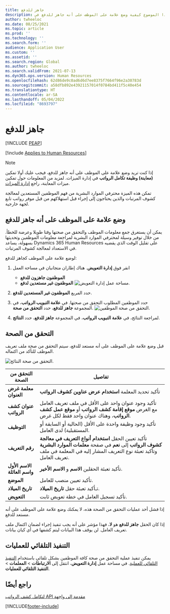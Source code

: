```yaml
---
title: جاهز للدفع
description: يوضح هذا الموضوع كيفية وضع علامة على الموظف على أنه جاهز للدفع في Dynamics 365 Human Resources.
author: twheeloc
ms.date: 08/25/2021
ms.topic: article
ms.prod: ''
ms.technology: ''
ms.search.form: ''
audience: Application User
ms.custom: ''
ms.assetid: ''
ms.search.region: Global
ms.author: twheeloc
ms.search.validFrom: 2021-07-13
ms.dyn365.ops.version: Human Resources
ms.openlocfilehash: 62d86de9c0ad6d6d7ee8375f7664f96e2a30783d
ms.sourcegitcommit: a58dfb892e43921157014f0784bd411f5c40e454
ms.translationtype: HT
ms.contentlocale: ar-SA
ms.lasthandoff: 05/04/2022
ms.locfileid: "8693797"
---
```

# <a name="ready-to-pay"></a>جاهز للدفع


[!INCLUDE [PEAP](../includes/peap-1.md)]

[!include [Applies to Human Resources](../includes/applies-to-hr.md)]

> [!NOTE]
> إذا كنت تريد وضع علامة على الموظف على أنه جاهز للدفع، فيجب عليك أولا تمكين **(معاينة) وظيفة تكامل الرواتب** في إدارة الميزات. لمزيد من المعلومات حول تمكين ميزات المعاينة، راجع [إدارة الميزات](hr-admin-manage-features.md).

تمكن هذه الميزة محترفي الموارد البشرية من فهم الموظفين المستعدين لمعالجة كشوف المرتبات والذين يحتاجون إلى إجراء قبل استهلاكهم من قبل موفر رواتب تابع لجهة خارجية.

## <a name="mark-employee-as-ready-to-pay"></a>وضع علامة على الموظف على أنه جاهز للدفع

يمكن أن يستغرق جمع معلومات الموظف والتحقق من صحتها وقتا طويلا وعرضة للخطأ. من خلال توفير وسيلة لمحترفي الموارد البشرية لمراجعة معلومات الموظفين وتحديثها بسهولة، يساعد Dynamics 365 Human Resources على تقليل الوقت الذي يقضيه في الاستعداد لمعالجة كشوف المرتبات.

لوضع علامة على الموظف كجاهز للدفع:

1. انقر فوق **إدارة التعويض**. هناك إطاران متجانبان في مساحة العمل 
    - **الموظفون جاهزون للدفع**
    - **الموظفون غير مستعدين لدفع**
    ![مساحة عمل إدارة التعويض.](./media/hr-ready-to-pay-1-workspace.png)

2. حدد المربع **الموظفون غير المستعدين للدفع**.

3. حدد الموظفين المطلوب التحقق من صحتها. في **علامة التبويب الرواتب**، في المجموعة **جاهز للدفع**، حدد **التحقق من صحة**.
    ![التحقق من صحة الموظفين.](./media/hr-ready-to-pay-2-validate.png)

4. لمراجعة النتائج، في **علامة التبويب الرواتب**، في المجموعة **جاهز للدفع**، حدد **النتائج**.

## <a name="validation"></a>التحقق من الصحة

قبل وضع علامة على الموظف على أنه مستعد للدفع، سيتم التحقق من صحة ملف تعريف الموظف للتأكد من اكتماله.

![التحقق من صحة النتائج.](./media/hr-ready-to-pay-3-results.png)

| التحقق من الصحة | تفاصيل |
| --- | --- |
| **معلمة غرض العنوان** | تأكيد تحديد المعلمة **استخدام عرض عناوين كشوف الرواتب** |
| **عنوان كشف الرواتب** | تأكيد وجود عنوان واحد على الأقل في ملف تعريف العامل مع الغرض **موقع إقامة كشف الرواتب** أو **موقع عمل كشف الرواتب**، وهناك عنوان واحد فقط لكل غرض. |
| **التوظيف** | تأكيد وجود وظيفة واحدة على الأقل (الحالية أو السابقة أو المستقبلية) لدى العامل. |
| **رقم التعريف** | تأكيد تعيين الحقل **استخدام أنواع التعريف في معالجة كشوف الرواتب** إلى **نعم** في صفحة **معلمات الموارد البشرية** وتأكيد تعبئة نوع التعريف المشار إليه في المعلمة في ملف تعريف العامل. |
| **الاسم الأول واسم العائلة** | تأكيد تعبئة الحقلين **الاسم** و **الاسم الأخير**.|
| **الموضع** | تأكيد تعيين منصب للعامل. |
| **تاريخ الميلاد** | تـأكيد تعبئة حقل **تاريخ الميلاد**. |
| **التعويض** | تأكيد تسجيل العامل في خطة تعويض ثابت. |

إذا فشل أحد عمليات التحقق من الصحة هذه، لا يمكنك وضع علامة على الموظف على أنه مستعد للدفع.

إذا كان الحقل **جاهز للدفع** هو **لا**، فهذا مؤشر على أنه يجب تنفيذ إجراء لضمان اكتمال ملف تعريف العامل. لن يوقف هذا البيانات ليتم كشفها في أي كيان بيانات. 

## <a name="process-automation"></a>التنفيذ التلقائي للعمليات

يمكن تنفيذ عملية التحقق من صحة كافة الموظفين بشكل تلقائي باستخدام [التنفيذ التلقائي للعملية](/dynamics365/fin-ops-core/dev-itpro/sysadmin/process-automation). في مساحة عمل **إدارة التعويض**، انتقل إلى **الارتباطات** \> **المعلمات** \> **التنفيذ التلقائي للعمليات**.

## <a name="see-also"></a>راجع أيضًا

[‏‫مقدمة إلى واجهة API لتكامل كشف الرواتب](hr-admin-integration-payroll-api-introduction.md)<br>

[!INCLUDE[footer-include](../includes/footer-banner.md)]

